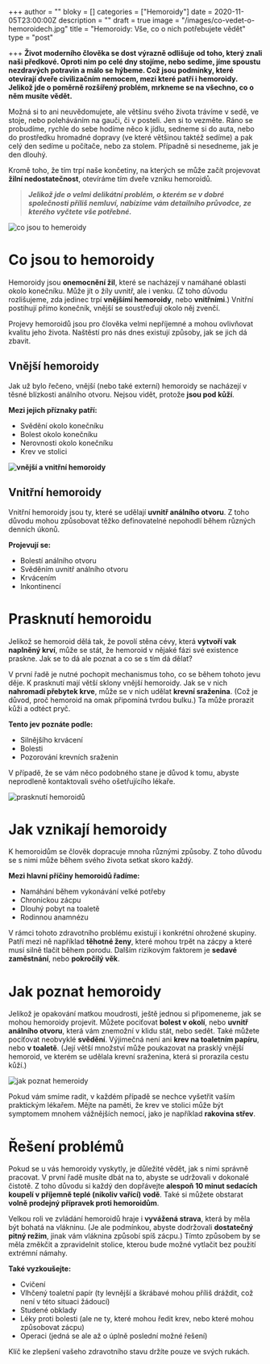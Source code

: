 +++
author = ""
bloky = []
categories = ["Hemoroidy"]
date = 2020-11-05T23:00:00Z
description = ""
draft = true
image = "/images/co-vedet-o-hemoroidech.jpg"
title = "Hemoroidy: Vše, co o nich potřebujete vědět"
type = "post"

+++
**Život moderního člověka se dost výrazně odlišuje od toho, který znali naši předkové. Oproti nim po celé dny stojíme, nebo sedíme, jíme spoustu nezdravých potravin a málo se hýbeme. Což jsou podmínky, které otevírají dveře civilizačním nemocem, mezi které patří i hemoroidy. Jelikož jde o poměrně rozšířený problém, mrkneme se na všechno, co o něm musíte vědět.**

Možná si to ani neuvědomujete, ale většinu svého života trávíme v sedě, ve stoje, nebo poleháváním na gauči, či v posteli. Jen si to vezměte. Ráno se probudíme, rychle do sebe hodíme něco k jídlu, sedneme si do auta, nebo do prostředku hromadné dopravy (ve které většinou taktéž sedíme) a pak celý den sedíme u počítače, nebo za stolem. Případně si nesedneme, jak je den dlouhý.

Kromě toho, že tím trpí naše končetiny, na kterých se může začít projevovat **žilní nedostatečnost**, otevíráme tím dveře vzniku hemoroidů.

> **_Jelikož jde o velmi delikátní problém, o kterém se v dobré společnosti příliš nemluví, nabízíme vám detailního průvodce, ze kterého vyčtete vše potřebné._**

![co jsou to hemeroidy](/images/co-jsou-to-hemeroidy.jpg)

# **Co jsou to hemoroidy**

Hemoroidy jsou **onemocnění žil**, které se nacházejí v namáhané oblasti okolo konečníku. Může jít o žíly uvnitř, ale i venku. (Z toho důvodu rozlišujeme, zda jedinec trpí **vnějšími hemoroidy**, nebo **vnitřními**.) Vnitřní postihují přímo konečník, vnější se soustřeďují okolo něj zvenčí.

Projevy hemoroidů jsou pro člověka velmi nepříjemné a mohou ovlivňovat kvalitu jeho života. Naštěstí pro nás dnes existují způsoby, jak se jich dá zbavit.

## **Vnější hemoroidy**

Jak už bylo řečeno, vnější (nebo také externí) hemoroidy se nacházejí v těsné blízkosti análního otvoru. Nejsou vidět, protože **jsou pod kůží**.

**Mezi jejich příznaky patří:**

* Svědění okolo konečníku
* Bolest okolo konečníku
* Nerovnosti okolo konečníku
* Krev ve stolici

**![vnější a vnitřní hemoroidy](/images/vnejsi-hemoroidy.jpg)**

## **Vnitřní hemoroidy**

Vnitřní hemoroidy jsou ty, které se udělají **uvnitř análního otvoru**. Z toho důvodu mohou způsobovat těžko definovatelné nepohodlí během různých denních úkonů.

**Projevují se:**

* Bolestí análního otvoru
* Svěděním uvnitř análního otvoru
* Krvácením
* Inkontinencí

# **Prasknutí hemoroidu**

Jelikož se hemoroid dělá tak, že povolí stěna cévy, která **vytvoří vak naplněný krví**, může se stát, že hemoroid v nějaké fázi své existence praskne. Jak se to dá ale poznat a co se s tím dá dělat?

V první řadě je nutné pochopit mechanismus toho, co se během tohoto jevu děje. K prasknutí mají větší sklony vnější hemoroidy. Jak se v nich **nahromadí přebytek krve**, může se v nich udělat **krevní sraženina**. (Což je důvod, proč hemoroid na omak připomíná tvrdou bulku.) Ta může prorazit kůži a odtéct pryč.

**Tento jev poznáte podle:**

* Silnějšího krvácení
* Bolesti
* Pozorování krevních sraženin

V případě, že se vám něco podobného stane je důvod k tomu, abyste neprodleně kontaktovali svého ošetřujícího lékaře.

![prasknutí hemoroidů](/images/prasknuti-hemoroidu.jpg)

# **Jak vznikají hemoroidy**

K hemoroidům se člověk dopracuje mnoha různými způsoby. Z toho důvodu se s nimi může během svého života setkat skoro každý.

**Mezi hlavní příčiny hemoroidů řadíme:**

* Namáhání během vykonávání velké potřeby
* Chronickou zácpu
* Dlouhý pobyt na toaletě
* Rodinnou anamnézu

V rámci tohoto zdravotního problému existují i konkrétní ohrožené skupiny. Patří mezi ně například **těhotné ženy**, které mohou trpět na zácpy a které musí silně tlačit během porodu. Dalším rizikovým faktorem je **sedavé zaměstnání**, nebo **pokročilý věk**.

# **Jak poznat hemoroidy**

  
Jelikož je opakování matkou moudrosti, ještě jednou si připomeneme, jak se mohou hemoroidy projevit. Můžete pociťovat **bolest v okolí**, nebo **uvnitř análního otvoru**, která vám znemožní v klidu stát, nebo sedět. Také můžete pociťovat neobvyklé **svědění**. Výjimečná není ani **krev na toaletním papíru**, nebo **v toaletě**. (Její větší množství může poukazovat na prasklý vnější hemoroid, ve kterém se udělala krevní sraženina, která si prorazila cestu kůží.)

![jak poznat hemeroidy](/images/jak-poznat-hemoroidy.jpg)

Pokud vám smíme radit, v každém případě se nechce vyšetřit vaším praktickým lékařem. Mějte na paměti, že krev ve stolici může být symptomem mnohem vážnějších nemocí, jako je například **rakovina střev**.

# **Řešení problémů**

Pokud se u vás hemoroidy vyskytly, je důležité vědět, jak s nimi správně pracovat. V první řadě musíte dbát na to, abyste se udržovali v dokonalé čistotě. Z toho důvodu si každý den dopřávejte **alespoň 10 minut sedacích koupelí v příjemně teplé (nikoliv vařící) vodě**. Také si můžete obstarat **volně prodejný přípravek proti hemoroidům**.

Velkou roli ve zvládání hemoroidů hraje i **vyvážená strava**, která by měla být bohatá na vlákninu. (Je ale podmínkou, abyste dodržovali **dostatečný pitný režim**, jinak vám vláknina způsobí spíš zácpu.) Tímto způsobem by se měla změkčit a zpravidelnit stolice, kterou bude možné vytlačit bez použití extrémní námahy.

**Také vyzkoušejte:**

* Cvičení
* Vlhčený toaletní papír (ty levnější a škrábavé mohou příliš dráždit, což není v této situaci žádoucí)
* Studené obklady
* Léky proti bolesti (ale ne ty, které mohou ředit krev, nebo které mohou způsobovat zácpu)
* Operaci (jedná se ale až o úplně poslední možné řešení)

Klíč ke zlepšení vašeho zdravotního stavu držíte pouze ve svých rukách.
